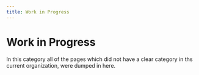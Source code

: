```yaml
---
title: Work in Progress
---
```


# Work in Progress

In this category all of the pages which did not have a clear category in ths current organization, were dumped in here.

